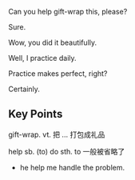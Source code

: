 Can you help gift-wrap this, please?

Sure.

Wow, you did it beautifully.

Well, I practice daily.

Practice makes perfect, right?

Certainly.

## Key Points
gift-wrap. vt. 把 ... 打包成礼品

help sb. (to) do sth. to 一般被省略了
- he help me handle the problem.
